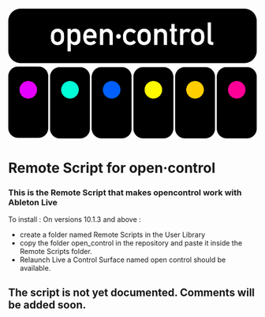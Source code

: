 
![open.control](https://github.com/KBLiveSolutions/open.control/blob/main/assets/images/logo_big.png)

# Remote Script for open·control

### This is the Remote Script that makes opencontrol work with Ableton Live

To install :
On versions 10.1.3 and above : 
* create a folder named Remote Scripts in the User Library
* copy the folder open_control in the repository and paste it inside the Remote Scripts folder.
* Relaunch Live
a Control Surface named open control should be available.

## The script is not yet documented. Comments will be added soon.